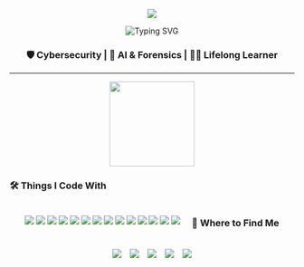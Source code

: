 
<p align="center">
  <img src="https://capsule-render.vercel.app/api?type=soft&color=0:00C9A7,100:36BCF7&height=100&section=header&text=Welcome%20To%20my%20Github!%20%F0%9F%91%8B&fontSize=30&fontColor=ffffff" />
</p>

<p align="center">
  <img src="https://readme-typing-svg.demolab.com?font=Fira+Code&duration=3000&pause=500&color=36BCF7&center=true&vCenter=true&width=500&lines=Assalamu+Alaikum+(Peace+be+upon+you!)+%F0%9F%91%8B;I'm+Sabahat+Jahangir!;Cybersecurity+Learner+%F0%9F%94%92;AI+%E2%9C%85+Cloud+%E2%9C%85+CyberSec+%E2%9C%85;On+a+Mission+to+Protect+the+Digital+World!" alt="Typing SVG" />
</p>
<h3 align="center">🛡️ Cybersecurity | 🧠 AI & Forensics | 👩‍💻 Lifelong Learner</h3>



---


<div align="center">
  <img height="150" src="https://media4.giphy.com/media/v1.Y2lkPTc5MGI3NjExdGthY25wejJzMmJkMTBqZGZqMmwyY3cyYm51bTV4ajB0b2RtZHY4cyZlcD12MV9pbnRlcm5hbF9naWZfYnlfaWQmY3Q9Zw/13HBDT4QSTpveU/giphy.gif" />
</div>

### 🛠️ Things I Code With

<div style="display: flex; justify-content: center; align-items: center; flex-wrap: wrap; gap: 20px;">

  <!-- Badge section -->
  <div style="max-width: 75%;">
    <p align="left">
      <img src="https://img.shields.io/badge/Python-3776AB?style=for-the-badge&logo=python&logoColor=white"/>
      <img src="https://img.shields.io/badge/C++-00599C?style=for-the-badge&logo=c%2B%2B&logoColor=white"/>
      <img src="https://img.shields.io/badge/Linux-FCC624?style=for-the-badge&logo=linux&logoColor=black"/>
      <img src="https://img.shields.io/badge/Bash-4EAA25?style=for-the-badge&logo=gnubash&logoColor=white"/>
      <img src="https://img.shields.io/badge/Networking-2962FF?style=for-the-badge&logo=cisco&logoColor=white"/>
      <img src="https://img.shields.io/badge/MySQL-4479A1?style=for-the-badge&logo=mysql&logoColor=white"/>
      <img src="https://img.shields.io/badge/Oracle-F80000?style=for-the-badge&logo=oracle&logoColor=white"/>
      <img src="https://img.shields.io/badge/SQL-336791?style=for-the-badge&logo=postgresql&logoColor=white"/>
      <img src="https://img.shields.io/badge/VSCode-007ACC?style=for-the-badge&logo=visualstudiocode&logoColor=white"/>
      <img src="https://img.shields.io/badge/Wireshark-1679A7?style=for-the-badge&logo=wireshark&logoColor=white"/>
      <img src="https://img.shields.io/badge/Termux-000000?style=for-the-badge&logo=gnu-bash&logoColor=white"/>
      <img src="https://img.shields.io/badge/Git-F05032?style=for-the-badge&logo=git&logoColor=white"/>
      <img src="https://img.shields.io/badge/HTML5-E34F26?style=for-the-badge&logo=html5&logoColor=white"/>
      <img src="https://img.shields.io/badge/CSS3-1572B6?style=for-the-badge&logo=css3&logoColor=white"/>
    </p>
  </div>



### 📍 Where to Find Me

<div style="display: flex; justify-content: center; align-items: center; flex-wrap: wrap; gap: 15px;">

  <a href="mailto:sabahatjahangir832@gmail.com" target="_blank">
    <img src="https://img.shields.io/badge/Email-D14836?style=for-the-badge&logo=gmail&logoColor=white" />
  </a>

  <a href="https://linkedin.com/in/sabahat-jahangir" target="_blank">
    <img src="https://img.shields.io/badge/LinkedIn-0A66C2?style=for-the-badge&logo=linkedin&logoColor=white" />
  </a>

  <a href="https://github.com/sabahat-jahangir" target="_blank">
    <img src="https://img.shields.io/badge/GitHub-100000?style=for-the-badge&logo=github&logoColor=white" />
  </a>

  <a href="https://www.instagram.com/" target="_blank">
    <img src="https://img.shields.io/badge/Instagram-E4405F?style=for-the-badge&logo=instagram&logoColor=white" />
  </a>

  <a href="https://twitter.com/" target="_blank">
    <img src="https://img.shields.io/badge/Twitter-1DA1F2?style=for-the-badge&logo=twitter&logoColor=white" />
  </a>

</div>

